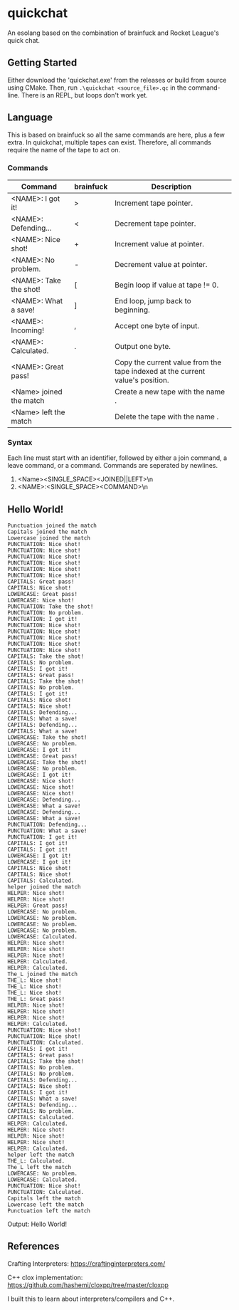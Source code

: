 # quickchat
An esolang based on the combination of brainfuck and Rocket League's quick chat.

## Getting Started
Either download the 'quickchat.exe' from the releases or build from source using CMake.  Then, run ```.\quickchat <source_file>.qc``` in the command-line.  There is an REPL, but loops don't work yet.

## Language
This is based on brainfuck so all the same commands are here, plus a few extra. In quickchat, multiple tapes can exist. Therefore, all commands require the name of the tape to act on.

### Commands
| Command | brainfuck | Description |
| ------- | --------- | ----------- |
| \<NAME>: I got it! | > | Increment tape pointer. |
| \<NAME>: Defending... | < | Decrement tape pointer. |
| \<NAME>: Nice shot! | + | Increment value at pointer. |
| \<NAME>: No problem. | - | Decrement value at pointer. |
| \<NAME>: Take the shot! | \[ | Begin loop if value at tape != 0. |
| \<NAME>: What a save! | ] | End loop, jump back to beginning. |
| \<NAME>: Incoming! | , | Accept one byte of input. |
| \<NAME>: Calculated. | . | Output one byte. |
| \<NAME>: Great pass! |   | Copy the current value from the tape indexed at the current value's position. |
| \<Name> joined the match |   | Create a new tape with the name <NAME>. |
| \<Name> left the match |   | Delete the tape with the name <NAME>. |

### Syntax
Each line must start with an identifier, followed by either a join command, a leave command, or a command. Commands are seperated by newlines.

1. \<Name><SINGLE_SPACE><JOINED\|\|LEFT>\\n
2. \<NAME>:<SINGLE_SPACE>\<COMMAND>\\n

## Hello World!
```
Punctuation joined the match
Capitals joined the match
Lowercase joined the match
PUNCTUATION: Nice shot!
PUNCTUATION: Nice shot!
PUNCTUATION: Nice shot!
PUNCTUATION: Nice shot!
PUNCTUATION: Nice shot!
PUNCTUATION: Nice shot!
CAPITALS: Great pass!
CAPITALS: Nice shot!
LOWERCASE: Great pass!
LOWERCASE: Nice shot!
PUNCTUATION: Take the shot!
PUNCTUATION: No problem.
PUNCTUATION: I got it!
PUNCTUATION: Nice shot!
PUNCTUATION: Nice shot!
PUNCTUATION: Nice shot!
PUNCTUATION: Nice shot!
PUNCTUATION: Nice shot!
CAPITALS: Take the shot!
CAPITALS: No problem.
CAPITALS: I got it!
CAPITALS: Great pass!
CAPITALS: Take the shot!
CAPITALS: No problem.
CAPITALS: I got it!
CAPITALS: Nice shot!
CAPITALS: Nice shot!
CAPITALS: Defending...
CAPITALS: What a save!
CAPITALS: Defending...
CAPITALS: What a save!
LOWERCASE: Take the shot!
LOWERCASE: No problem.
LOWERCASE: I got it!
LOWERCASE: Great pass!
LOWERCASE: Take the shot!
LOWERCASE: No problem.
LOWERCASE: I got it!
LOWERCASE: Nice shot!
LOWERCASE: Nice shot!
LOWERCASE: Nice shot!
LOWERCASE: Defending...
LOWERCASE: What a save!
LOWERCASE: Defending...
LOWERCASE: What a save!
PUNCTUATION: Defending...
PUNCTUATION: What a save!
PUNCTUATION: I got it!
CAPITALS: I got it!
CAPITALS: I got it!
LOWERCASE: I got it!
LOWERCASE: I got it!
CAPITALS: Nice shot!
CAPITALS: Nice shot!
CAPITALS: Calculated.
helper joined the match
HELPER: Nice shot!
HELPER: Nice shot!
HELPER: Great pass!
LOWERCASE: No problem.
LOWERCASE: No problem.
LOWERCASE: No problem.
LOWERCASE: No problem.
LOWERCASE: Calculated.
HELPER: Nice shot!
HELPER: Nice shot!
HELPER: Nice shot!
HELPER: Calculated.
HELPER: Calculated.
The_L joined the match
THE_L: Nice shot!
THE_L: Nice shot!
THE_L: Nice shot!
THE_L: Great pass!
HELPER: Nice shot!
HELPER: Nice shot!
HELPER: Nice shot!
HELPER: Calculated.
PUNCTUATION: Nice shot!
PUNCTUATION: Nice shot!
PUNCTUATION: Calculated.
CAPITALS: I got it!
CAPITALS: Great pass!
CAPITALS: Take the shot!
CAPITALS: No problem.
CAPITALS: No problem.
CAPITALS: Defending...
CAPITALS: Nice shot!
CAPITALS: I got it!
CAPITALS: What a save!
CAPITALS: Defending...
CAPITALS: No problem.
CAPITALS: Calculated.
HELPER: Calculated.
HELPER: Nice shot!
HELPER: Nice shot!
HELPER: Nice shot!
HELPER: Calculated.
helper left the match
THE_L: Calculated.
The_L left the match
LOWERCASE: No problem.
LOWERCASE: Calculated.
PUNCTUATION: Nice shot!
PUNCTUATION: Calculated.
Capitals left the match
Lowercase left the match
Punctuation left the match
```
Output: Hello World!

## References
Crafting Interpreters: https://craftinginterpreters.com/

C++ clox implementation: https://github.com/hashemi/cloxpp/tree/master/cloxpp

I built this to learn about interpreters/compilers and C++.

